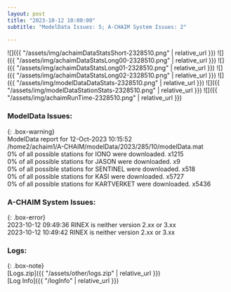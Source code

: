 ```yaml
---
layout: post
title: "2023-10-12 10:00:00"
subtitle: "ModelData Issues: 5; A-CHAIM System Issues: 2"

---
```


![]({{ "/assets/img/achaimDataStatsShort-2328510.png" | relative_url }})
![]({{ "/assets/img/achaimDataStatsLong00-2328510.png" | relative_url }})
![]({{ "/assets/img/achaimDataStatsLong01-2328510.png" | relative_url }})
![]({{ "/assets/img/achaimDataStatsLong02-2328510.png" | relative_url }})
![]({{ "/assets/img/modelDataDataStats-2328510.png" | relative_url }})
![]({{ "/assets/img/modelDataStationStats-2328510.png" | relative_url }})
![]({{ "/assets/img/achaimRunTime-2328510.png" | relative_url }})


### ModelData Issues:  
  
{: .box-warning}  
 ModelData report for 12-Oct-2023 10:15:52   
 /home2/achaim1/A-CHAIM/modelData/2023/285/10/modelData.mat   
 0% of all possible stations for IONO were downloaded. x1215   
 0% of all possible stations for JASON were downloaded. x9   
 0% of all possible stations for SENTINEL were downloaded. x518   
 0% of all possible stations for KASI were downloaded. x5727   
 0% of all possible stations for KARTVERKET were downloaded. x5436   
  
### A-CHAIM System Issues:  
  
{: .box-error}  
2023-10-12 09:49:36 RINEX is neither version 2.xx or 3.xx  
2023-10-12 10:49:42 RINEX is neither version 2.xx or 3.xx  

### Logs:  
  
{: .box-note}  
[Logs.zip]({{ "/assets/other/logs.zip" | relative_url }})  
[Log Info]({{ "/logInfo" | relative_url }})  
